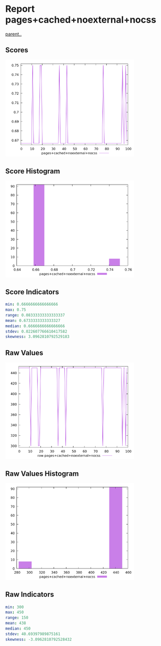 # Report pages+cached+noexternal+nocss

[parent..](./..)  


## Scores

![score](./score.png)  

## Score Histogram

![hist](./hist.png)  

## Score Indicators

```yaml
min: 0.6666666666666666
max: 0.75
range: 0.08333333333333337
mean: 0.6733333333333327
median: 0.6666666666666666
stdev: 0.022607766610417582
skewness: 3.0962810792529183

```

## Raw Values

![raw](./raw.png)  

## Raw Values Histogram

![raw hist](./raw_hist.png)  

## Raw Indicators

```yaml
min: 300
max: 450
range: 150
mean: 438
median: 450
stdev: 40.69397989875161
skewness: -3.0962810792528432

```

<style>
  img {
    max-width: 80%;
  }
</style>
      
